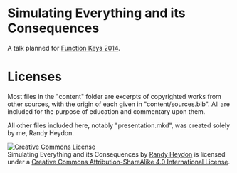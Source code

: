 # Simulating Everything and its Consequences

A talk planned for [Function Keys 2014](http://functionkeys.ca/FunctionKeys2/).

# Licenses

Most files in the "content" folder are excerpts of copyrighted works from other
sources, with the origin of each given in "content/sources.bib".  All are
included for the purpose of education and commentary upon them.

All other files included here, notably "presentation.mkd", was created solely by me, Randy Heydon.

<a rel="license" href="http://creativecommons.org/licenses/by-sa/4.0/"><img alt="Creative Commons License" style="border-width:0" src="https://i.creativecommons.org/l/by-sa/4.0/88x31.png" /></a><br /><span xmlns:dct="http://purl.org/dc/terms/" property="dct:title">Simulating Everything and its Consequences</span> by <a xmlns:cc="http://creativecommons.org/ns#" href="https://github.com/Tempel/simtalk" property="cc:attributionName" rel="cc:attributionURL">Randy Heydon</a> is licensed under a <a rel="license" href="http://creativecommons.org/licenses/by-sa/4.0/">Creative Commons Attribution-ShareAlike 4.0 International License</a>.
